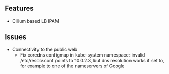 ## Features
- Cilium based LB IPAM

## Issues
- Connectivity to the public web
    - Fix coredns configmap in kube-system namespace: invalid /etc/resolv.conf points to 10.0.2.3, but dns resolution works if set to, for example to one of the nameservers of Google